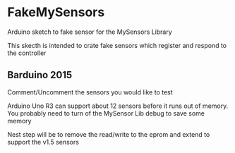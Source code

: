 # FakeMySensors
Arduino sketch to fake sensor for the MySensors Library

This skecth is intended to crate fake sensors which register and respond to the controller

Barduino 2015
-----------------

Comment/Uncomment the sensors you would like to test

Arduino Uno R3 can support about 12 sensors before it runs out of memory.
You probably need to turn of the MySensor Lib debug to save some memory

Nest step will be to remove the read/write to the eprom
and extend to support the v1.5 sensors

